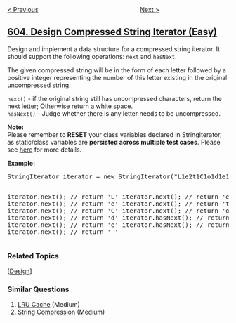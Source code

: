 <!--|This file generated by command(leetcode description); DO NOT EDIT.    |-->
<!--+----------------------------------------------------------------------+-->
<!--|@author    openset <openset.wang@gmail.com>                           |-->
<!--|@link      https://github.com/openset                                 |-->
<!--|@home      https://github.com/openset/leetcode                        |-->
<!--+----------------------------------------------------------------------+-->

[< Previous](../consecutive-available-seats "Consecutive Available Seats")
　　　　　　　　　　　　　　　　
[Next >](../can-place-flowers "Can Place Flowers")

## [604. Design Compressed String Iterator (Easy)](https://leetcode.com/problems/design-compressed-string-iterator "迭代压缩字符串")

<p>
Design and implement a data structure for a compressed string iterator. It should support the following operations: <code>next</code> and <code>hasNext</code>.
</p>

<p>
The given compressed string will be in the form of each letter followed by a positive integer representing the number of this letter existing in the original uncompressed string.
</p>

<p>
<code>next()</code> - if the original string still has uncompressed characters, return the next letter; Otherwise return a white space.<br>
<code>hasNext()</code> - Judge whether there is any letter needs to be uncompressed.
</p>

<p>
<b>Note:</b><br />
Please remember to <b>RESET</b> your class variables declared in StringIterator, as static/class variables are <b>persisted across multiple test cases</b>. Please see <a href="https://leetcode.com/faq/#different-output">here</a> for more details.
</p>


<p><b>Example:</b>
<pre>
StringIterator iterator = new StringIterator("L1e2t1C1o1d1e1");

iterator.next(); // return 'L'
iterator.next(); // return 'e'
iterator.next(); // return 'e'
iterator.next(); // return 't'
iterator.next(); // return 'C'
iterator.next(); // return 'o'
iterator.next(); // return 'd'
iterator.hasNext(); // return true
iterator.next(); // return 'e'
iterator.hasNext(); // return false
iterator.next(); // return ' '
</pre>
</p>

### Related Topics
  [[Design](../../tag/design/README.md)]

### Similar Questions
  1. [LRU Cache](../lru-cache) (Medium)
  1. [String Compression](../string-compression) (Medium)

